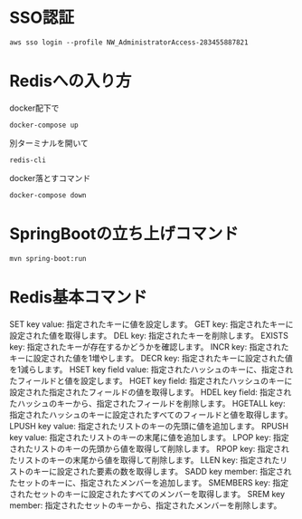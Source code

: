 # SSO認証
```
aws sso login --profile NW_AdministratorAccess-283455887821
```

# Redisへの入り方
docker配下で
```
docker-compose up
```
別ターミナルを開いて
```
redis-cli
```

docker落とすコマンド
```
docker-compose down
```
# SpringBootの立ち上げコマンド
```
mvn spring-boot:run
```

# Redis基本コマンド
SET key value: 指定されたキーに値を設定します。
GET key: 指定されたキーに設定された値を取得します。
DEL key: 指定されたキーを削除します。
EXISTS key: 指定されたキーが存在するかどうかを確認します。
INCR key: 指定されたキーに設定された値を1増やします。
DECR key: 指定されたキーに設定された値を1減らします。
HSET key field value: 指定されたハッシュのキーに、指定されたフィールドと値を設定します。
HGET key field: 指定されたハッシュのキーに設定された指定されたフィールドの値を取得します。
HDEL key field: 指定されたハッシュのキーから、指定されたフィールドを削除します。
HGETALL key: 指定されたハッシュのキーに設定されたすべてのフィールドと値を取得します。
LPUSH key value: 指定されたリストのキーの先頭に値を追加します。
RPUSH key value: 指定されたリストのキーの末尾に値を追加します。
LPOP key: 指定されたリストのキーの先頭から値を取得して削除します。
RPOP key: 指定されたリストのキーの末尾から値を取得して削除します。
LLEN key: 指定されたリストのキーに設定された要素の数を取得します。
SADD key member: 指定されたセットのキーに、指定されたメンバーを追加します。
SMEMBERS key: 指定されたセットのキーに設定されたすべてのメンバーを取得します。
SREM key member: 指定されたセットのキーから、指定されたメンバーを削除します。